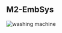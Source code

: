 ## M2-EmbSys


![washing machine](https://user-images.githubusercontent.com/98897973/154857873-59082830-e660-4595-ab7f-5df5660baa8a.png)

